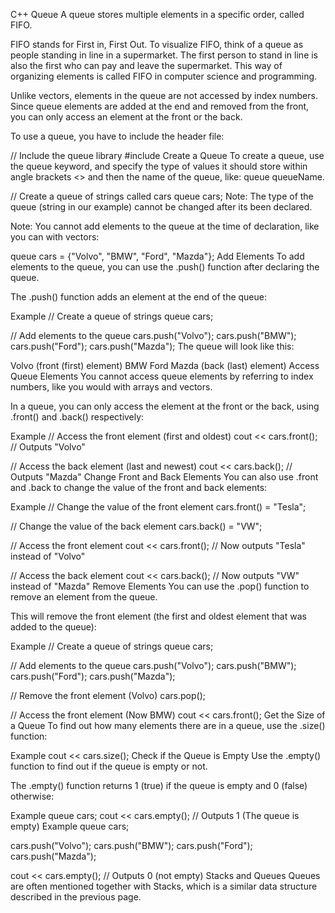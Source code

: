C++ Queue
A queue stores multiple elements in a specific order, called FIFO.

FIFO stands for First in, First Out. To visualize FIFO, think of a queue as people standing in line in a supermarket. The first person to stand in line is also the first who can pay and leave the supermarket. This way of organizing elements is called FIFO in computer science and programming.

Unlike vectors, elements in the queue are not accessed by index numbers. Since queue elements are added at the end and removed from the front, you can only access an element at the front or the back.

To use a queue, you have to include the <queue> header file:

// Include the queue library
#include <queue>
Create a Queue
To create a queue, use the queue keyword, and specify the type of values it should store within angle brackets <> and then the name of the queue, like: queue<type> queueName.

// Create a queue of strings called cars
queue<string> cars;
Note: The type of the queue (string in our example) cannot be changed after its been declared.

Note: You cannot add elements to the queue at the time of declaration, like you can with vectors:

queue<string> cars = {"Volvo", "BMW", "Ford", "Mazda"};
Add Elements
To add elements to the queue, you can use the .push() function after declaring the queue.

The .push() function adds an element at the end of the queue:

Example
// Create a queue of strings
queue<string> cars;

// Add elements to the queue
cars.push("Volvo");
cars.push("BMW");
cars.push("Ford");
cars.push("Mazda");
The queue will look like this:

Volvo (front (first) element)
BMW
Ford
Mazda (back (last) element)
Access Queue Elements
You cannot access queue elements by referring to index numbers, like you would with arrays and vectors.

In a queue, you can only access the element at the front or the back, using .front() and .back() respectively:

Example
// Access the front element (first and oldest)
cout << cars.front();  // Outputs "Volvo"

// Access the back element (last and newest)
cout << cars.back();  // Outputs "Mazda"
Change Front and Back Elements
You can also use .front and .back to change the value of the front and back elements:

Example
// Change the value of the front element
cars.front() = "Tesla";

// Change the value of the back element
cars.back() = "VW";

// Access the front element
cout << cars.front();  // Now outputs "Tesla" instead of "Volvo"

// Access the back element
cout << cars.back();  // Now outputs "VW" instead of "Mazda"
Remove Elements
You can use the .pop() function to remove an element from the queue.

This will remove the front element (the first and oldest element that was added to the queue):

Example
// Create a queue of strings
queue<string> cars;

// Add elements to the queue
cars.push("Volvo");
cars.push("BMW");
cars.push("Ford");
cars.push("Mazda");

// Remove the front element (Volvo)
cars.pop();

// Access the front element (Now BMW)
cout << cars.front();
Get the Size of a Queue
To find out how many elements there are in a queue, use the .size() function:

Example
cout << cars.size();
Check if the Queue is Empty
Use the .empty() function to find out if the queue is empty or not.

The .empty() function returns 1 (true) if the queue is empty and 0 (false) otherwise:

Example
queue<string> cars;
cout << cars.empty(); // Outputs 1 (The queue is empty)
Example
queue<string> cars;

cars.push("Volvo");
cars.push("BMW");
cars.push("Ford");
cars.push("Mazda");

cout << cars.empty();  // Outputs 0 (not empty)
Stacks and Queues
Queues are often mentioned together with Stacks, which is a similar data structure described in the previous page.

